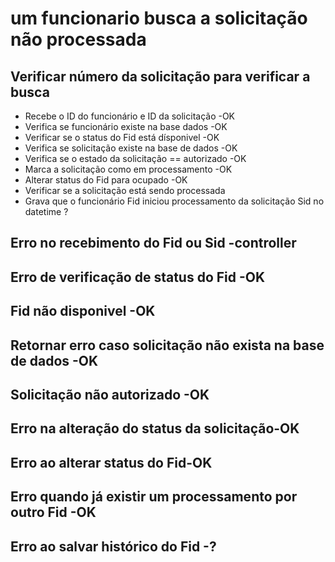 # um funcionario busca a solicitação não processada

## Verificar número da solicitação para verificar a busca
- Recebe o ID do funcionário e ID da solicitação  -OK
- Verifica se funcionário existe na base dados  -OK
- Verificar se o status do Fid está dísponivel  -OK
- Verifica se solicitação existe na base de dados   -OK
- Verifica se o estado da solicitação == autorizado -OK
- Marca a solicitação como em processamento -OK
- Alterar status do Fid para ocupado    -OK
- Verificar se a solicitação está sendo processada
- Grava que o funcionário Fid iniciou processamento da solicitação Sid no datetime ?

## Erro no recebimento do Fid ou Sid -controller
## Erro de verificação de status do Fid -OK

## Fid não disponivel -OK

## Retornar erro caso solicitação não exista na base de dados -OK
## Solicitação não autorizado -OK

## Erro na alteração do status da solicitação-OK

## Erro ao alterar status do Fid-OK

## Erro quando já existir um processamento por outro Fid -OK
## Erro ao salvar histórico do Fid -?


